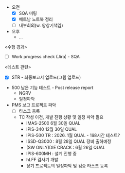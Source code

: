 - 오전
	- [x] SQA 미팅
	- [x] 베트남 노트북 정리
	- [ ] 내부회의(w. 양창기책임)
- 오후
	- ...

<수행 경과>
- [ ] Work progress check (Jira) - SQA

<테스트 관련>
- [x] STR - 최종보고서 업로드(그림 업로드)
- 500 남은 기능 테스트 - Post release report
	- NGRV
	- 일정파악
- PMS 보고 프로젝트 파악
	- [ ] 타스크 등록
	- TC 작성 이전, 개발 진행 상황 및 일정 파악 필요
		- IMAS-2500 6월 30일 QUAL
		- IPIS-340 12월 30일 QUAL
		- IPIS-500 TR : 2026. 1월 QUAL - 168시간 테스트?
		- ISSD-Q3000 : 8월 28일 QUAL 장비 출하예정
		- (SW ONLY)DIE CRACK : 6월 26일 QUAL
		- IPIS-600MH : 설계 진행 중
		- hLFF 검사기 개발
		- 상기 프로젝트의 일정파악 및 검증 타스크 등록